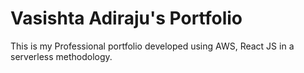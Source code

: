 # Vasishta Adiraju's Portfolio

This is my Professional portfolio developed using AWS, React JS in a serverless methodology.
